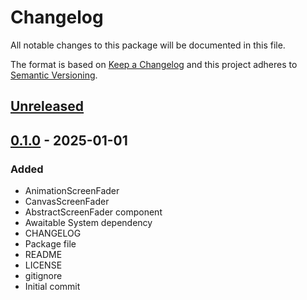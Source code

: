 # Changelog
All notable changes to this package will be documented in this file.

The format is based on [Keep a Changelog](http://keepachangelog.com/en/1.0.0/)
and this project adheres to [Semantic Versioning](http://semver.org/spec/v2.0.0.html).

## [Unreleased]

## [0.1.0] - 2025-01-01
### Added
- AnimationScreenFader
- CanvasScreenFader
- AbstractScreenFader component
- Awaitable System dependency
- CHANGELOG
- Package file
- README
- LICENSE
- gitignore
- Initial commit

[Unreleased]: https://github.com/HyagoOliveira/ScreenFadeSystem/compare/0.1.0...main
[0.1.0]: https://github.com/HyagoOliveira/ScreenFadeSystem/tree/0.1.0/